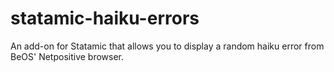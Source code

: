 statamic-haiku-errors
=====================

An add-on for Statamic that allows you to display a random haiku error from BeOS' Netpositive browser.
